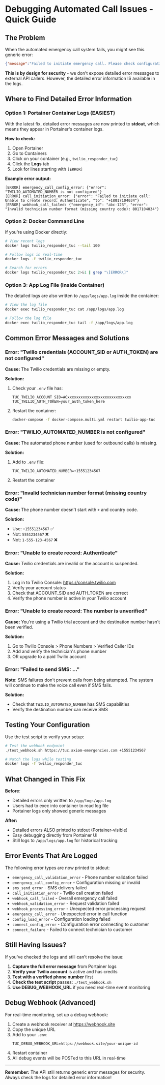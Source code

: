 # Debugging Automated Call Issues - Quick Guide

## The Problem

When the automated emergency call system fails, you might see this generic error:
```json
{"message":"Failed to initiate emergency call. Please check configuration and try again.","status":"error"}
```

**This is by design for security** - we don't expose detailed error messages to external API callers. However, the detailed error information IS available in the logs.

## Where to Find Detailed Error Information

### Option 1: Portainer Container Logs (EASIEST)

With the latest fix, detailed error messages are now printed to **stdout**, which means they appear in Portainer's container logs.

**How to check:**
1. Open Portainer
2. Go to Containers
3. Click on your container (e.g., `twilio_responder_tuc`)
4. Click the **Logs** tab
5. Look for lines starting with `[ERROR]`

**Example error output:**
```
[ERROR] emergency_call_config_error: {"error": "TWILIO_AUTOMATED_NUMBER is not configured"}
[ERROR] call_initiation_error: {"error": "Failed to initiate call: Unable to create record: Authenticate", "to": "+18017104034"}
[ERROR] webhook_call_failed: {"emergency_id": "abc-123", "error": "Invalid technician number format (missing country code): 8017104034"}
```

### Option 2: Docker Command Line

If you're using Docker directly:

```bash
# View recent logs
docker logs twilio_responder_tuc --tail 100

# Follow logs in real-time
docker logs -f twilio_responder_tuc

# Search for errors
docker logs twilio_responder_tuc 2>&1 | grep "\[ERROR\]"
```

### Option 3: App Log File (Inside Container)

The detailed logs are also written to `/app/logs/app.log` inside the container:

```bash
# View the log file
docker exec twilio_responder_tuc cat /app/logs/app.log

# Follow the log file
docker exec twilio_responder_tuc tail -f /app/logs/app.log
```

## Common Error Messages and Solutions

### Error: "Twilio credentials (ACCOUNT_SID or AUTH_TOKEN) are not configured"

**Cause:** The Twilio credentials are missing or empty.

**Solution:**
1. Check your `.env` file has:
   ```
   TUC_TWILIO_ACCOUNT_SID=ACxxxxxxxxxxxxxxxxxxxxxxxxxxxxx
   TUC_TWILIO_AUTH_TOKEN=your_auth_token_here
   ```
2. Restart the container:
   ```bash
   docker-compose -f docker-compose.multi.yml restart twilio-app-tuc
   ```

### Error: "TWILIO_AUTOMATED_NUMBER is not configured"

**Cause:** The automated phone number (used for outbound calls) is missing.

**Solution:**
1. Add to `.env` file:
   ```
   TUC_TWILIO_AUTOMATED_NUMBER=+15551234567
   ```
2. Restart the container

### Error: "Invalid technician number format (missing country code)"

**Cause:** The phone number doesn't start with `+` and country code.

**Solution:**
- Use: `+15551234567` ✅
- Not: `5551234567` ❌
- Not: `1-555-123-4567` ❌

### Error: "Unable to create record: Authenticate"

**Cause:** Twilio credentials are invalid or the account is suspended.

**Solution:**
1. Log in to Twilio Console: https://console.twilio.com
2. Verify your account status
3. Check that ACCOUNT_SID and AUTH_TOKEN are correct
4. Verify the phone number is active in your Twilio account

### Error: "Unable to create record: The number is unverified"

**Cause:** You're using a Twilio trial account and the destination number hasn't been verified.

**Solution:**
1. Go to Twilio Console > Phone Numbers > Verified Caller IDs
2. Add and verify the technician's phone number
3. OR upgrade to a paid Twilio account

### Error: "Failed to send SMS: ..."

**Note:** SMS failures don't prevent calls from being attempted. The system will continue to make the voice call even if SMS fails.

**Solution:**
- Check that `TWILIO_AUTOMATED_NUMBER` has SMS capabilities
- Verify the destination number can receive SMS

## Testing Your Configuration

Use the test script to verify your setup:

```bash
# Test the webhook endpoint
./test_webhook.sh https://tuc.axiom-emergencies.com +15551234567

# Watch the logs while testing
docker logs -f twilio_responder_tuc
```

## What Changed in This Fix

**Before:**
- Detailed errors only written to `/app/logs/app.log`
- Users had to exec into container to read log file
- Portainer logs only showed generic messages

**After:**
- Detailed errors ALSO printed to stdout (Portainer-visible)
- Easy debugging directly from Portainer UI
- Still logs to `/app/logs/app.log` for historical tracking

## Error Events That Are Logged

The following error types are now printed to stdout:
- `emergency_call_validation_error` - Phone number validation failed
- `emergency_call_config_error` - Configuration missing or invalid
- `sms_send_error` - SMS delivery failed
- `call_initiation_error` - Twilio call creation failed
- `webhook_call_failed` - Overall emergency call failed
- `webhook_validation_error` - Request validation failed
- `webhook_processing_error` - Unexpected error processing request
- `emergency_call_error` - Unexpected error in call function
- `config_load_error` - Configuration loading failed
- `connect_config_error` - Configuration error connecting to customer
- `connect_failure` - Failed to connect technician to customer

## Still Having Issues?

If you've checked the logs and still can't resolve the issue:

1. **Capture the full error message** from Portainer logs
2. **Verify your Twilio account** is active and has credits
3. **Test with a verified phone number** first
4. **Check the test script** passes: `./test_webhook.sh`
5. **Use DEBUG_WEBHOOK_URL** if you need real-time event monitoring

## Debug Webhook (Advanced)

For real-time monitoring, set up a debug webhook:

1. Create a webhook receiver at https://webhook.site
2. Copy the unique URL
3. Add to your `.env`:
   ```
   TUC_DEBUG_WEBHOOK_URL=https://webhook.site/your-unique-id
   ```
4. Restart container
5. All debug events will be POSTed to this URL in real-time

---

**Remember:** The API still returns generic error messages for security. Always check the logs for detailed error information!

